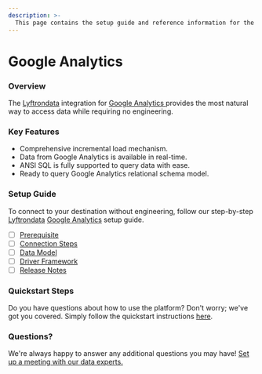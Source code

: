 ```yaml
---
description: >-
  This page contains the setup guide and reference information for the Google Analytics source connector.
---
```


# Google Analytics

### Overview

The [Lyftrondata](https://www.lyftrondata.com/) integration for [Google Analytics](https://www.lyftrondata.com/integration/google-analytics/)[ ](https://www.lyftrondata.com/integration/google-analytics/)provides the most natural way to access data while requiring no engineering.

### Key Features

* Comprehensive incremental load mechanism.
* Data from Google Analytics is available in real-time.&#x20;
* ANSI SQL is fully supported to query data with ease.
* Ready to query Google Analytics relational schema model.

### Setup Guide

To connect to your destination without engineering, follow our step-by-step [Lyftrondata](https://www.lyftrondata.com/)  [Google Analytics](https://www.lyftrondata.com/integration/google-analytics/) setup guide.

* [ ] [Prerequisite](../../marketing-analytics/google-analytics/prerequisite.md)
* [ ] [Connection Steps](../../marketing-analytics/google-analytics/connection-steps.md)
* [ ] [Data Model](../../marketing-analytics/google-analytics/data-model/)
* [ ] [Driver Framework](../../marketing-analytics/google-analytics/driver-framework/)
* [ ] [Release Notes](../../marketing-analytics/google-analytics/release-notes.md)

### Quickstart Steps

Do you have questions about how to use the platform? Don't worry; we've got you covered. Simply follow the quickstart instructions [here](../../../quickstart-steps.md).

### Questions? <a href="#questions" id="questions"></a>

We're always happy to answer any additional questions you may have! [Set up a meeting with our data experts.](https://www.lyftrondata.com/book-a-meeting/)

